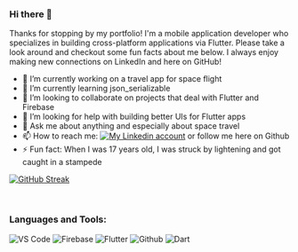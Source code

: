 ### Hi there 👋

Thanks for stopping by my portfolio!  I'm a mobile application developer who specializes in building cross-platform applications via Flutter.  Please take a look around and checkout some fun facts about me below.  I always enjoy making new connections on LinkedIn and here on GitHub!

- 🔭 I’m currently working on a travel app for space flight
- 🌱 I’m currently learning json_serializable
- 👯 I’m looking to collaborate on projects that deal with Flutter and Firebase
- 🤔 I’m looking for help with building better UIs for Flutter apps
- 💬 Ask me about anything and especially about space travel
- 📫 How to reach me:  [![My Linkedin account](https://img.shields.io/badge/LinkedIn-0077B5?style=for-the-badge&logo=linkedin&logoColor=white)](https://www.linkedin.com/in/derrick-williamson/) or follow me here on Github
- ⚡ Fun fact: When I was 17 years old, I was struck by lightening and got caught in a stampede

[![GitHub Streak](http://github-readme-streak-stats.herokuapp.com?user=DerrickWilliamson&theme=radical&hide_border=true&date_format=j%20M%5B%20Y%5D)](https://git.io/streak-stats)


<br />

### Languages and Tools:

![VS Code](https://img.shields.io/badge/VS_Code-blue?style=for-the-badge&logo=visual-studio-code)
![Firebase](https://img.shields.io/badge/Firebase-yellow?style=for-the-badge&logo=firebase&)
![Flutter](https://img.shields.io/badge/Flutter-informational?style=for-the-badge&logo=flutter)
![Github](https://img.shields.io/badge/Github-black?style=for-the-badge&logo=github)
![Dart](https://img.shields.io/badge/Dart-informational?style=for-the-badge&logo=dart)

